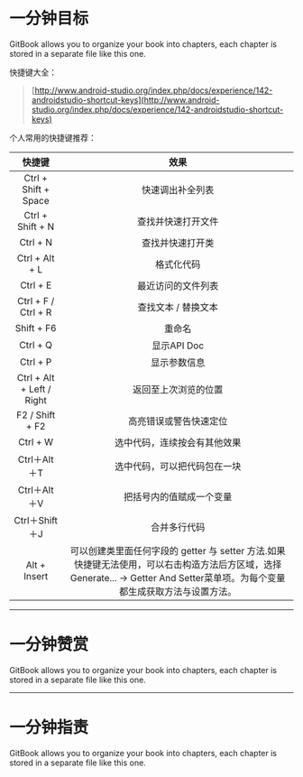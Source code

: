 # 一分钟目标

GitBook allows you to organize your book into chapters, each chapter is stored in a separate file like this one.

快捷键大全：

> [http://www.android-studio.org/index.php/docs/experience/142-androidstudio-shortcut-keys](http://www.android-studio.org/index.php/docs/experience/142-androidstudio-shortcut-keys)

个人常用的快捷键推荐：

| 快捷键 | 效果 |
| :---: | :---: |
| Ctrl + Shift + Space | 快速调出补全列表 |
| Ctrl + Shift + N | 查找并快速打开文件 |
| Ctrl + N | 查找并快速打开类 |
| Ctrl + Alt + L | 格式化代码 |
| Ctrl + E | 最近访问的文件列表 |
| Ctrl + F / Ctrl + R | 查找文本 / 替换文本 |
| Shift + F6 | 重命名 |
| Ctrl + Q | 显示API Doc |
| Ctrl + P | 显示参数信息 |
| Ctrl + Alt + Left / Right | 返回至上次浏览的位置 |
| F2 / Shift + F2 | 高亮错误或警告快速定位 |
| Ctrl + W | 选中代码，连续按会有其他效果 |
| Ctrl＋Alt＋T | 选中代码，可以把代码包在一块 |
| Ctrl＋Alt＋V | 把括号内的值赋成一个变量 |
| Ctrl＋Shift＋J | 合并多行代码 |
| Alt + Insert | 可以创建类里面任何字段的 getter 与 setter 方法.如果快捷键无法使用，可以右击构造方法后方区域，选择Generate... → Getter And Setter菜单项。为每个变量都生成获取方法与设置方法。 |

---

# 一分钟赞赏

GitBook allows you to organize your book into chapters, each chapter is stored in a separate file like this one.

---

# 一分钟指责

GitBook allows you to organize your book into chapters, each chapter is stored in a separate file like this one.

